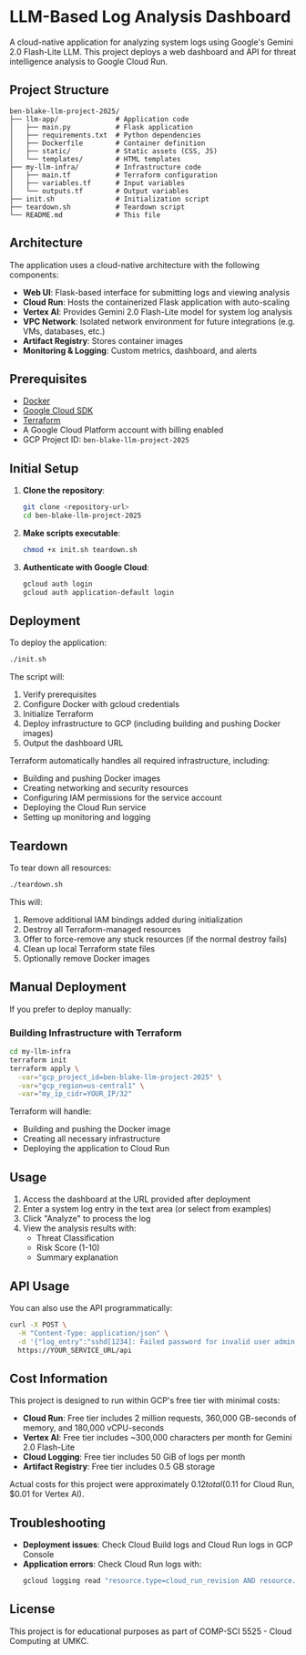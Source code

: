 # LLM-Based Log Analysis Dashboard

A cloud-native application for analyzing system logs using Google's Gemini 2.0 Flash-Lite LLM. This project deploys a web dashboard and API for threat intelligence analysis to Google Cloud Run.

## Project Structure

```
ben-blake-llm-project-2025/
├── llm-app/              # Application code
│   ├── main.py           # Flask application
│   ├── requirements.txt  # Python dependencies
│   ├── Dockerfile        # Container definition
│   ├── static/           # Static assets (CSS, JS)
│   └── templates/        # HTML templates
├── my-llm-infra/         # Infrastructure code
│   ├── main.tf           # Terraform configuration
│   ├── variables.tf      # Input variables
│   └── outputs.tf        # Output variables
├── init.sh               # Initialization script
├── teardown.sh           # Teardown script
└── README.md             # This file
```

## Architecture

The application uses a cloud-native architecture with the following components:

- **Web UI**: Flask-based interface for submitting logs and viewing analysis
- **Cloud Run**: Hosts the containerized Flask application with auto-scaling
- **Vertex AI**: Provides Gemini 2.0 Flash-Lite model for system log analysis
- **VPC Network**: Isolated network environment for future integrations (e.g. VMs, databases, etc.)
- **Artifact Registry**: Stores container images
- **Monitoring & Logging**: Custom metrics, dashboard, and alerts

## Prerequisites

- [Docker](https://www.docker.com/products/docker-desktop)
- [Google Cloud SDK](https://cloud.google.com/sdk/docs/install)
- [Terraform](https://developer.hashicorp.com/terraform/downloads)
- A Google Cloud Platform account with billing enabled
- GCP Project ID: `ben-blake-llm-project-2025`

## Initial Setup

1. **Clone the repository**:

   ```bash
   git clone <repository-url>
   cd ben-blake-llm-project-2025
   ```

2. **Make scripts executable**:

   ```bash
   chmod +x init.sh teardown.sh
   ```

3. **Authenticate with Google Cloud**:
   ```bash
   gcloud auth login
   gcloud auth application-default login
   ```

## Deployment

To deploy the application:

```bash
./init.sh
```

The script will:

1. Verify prerequisites
2. Configure Docker with gcloud credentials
3. Initialize Terraform
4. Deploy infrastructure to GCP (including building and pushing Docker images)
5. Output the dashboard URL

Terraform automatically handles all required infrastructure, including:

- Building and pushing Docker images
- Creating networking and security resources
- Configuring IAM permissions for the service account
- Deploying the Cloud Run service
- Setting up monitoring and logging

## Teardown

To tear down all resources:

```bash
./teardown.sh
```

This will:

1. Remove additional IAM bindings added during initialization
2. Destroy all Terraform-managed resources
3. Offer to force-remove any stuck resources (if the normal destroy fails)
4. Clean up local Terraform state files
5. Optionally remove Docker images

## Manual Deployment

If you prefer to deploy manually:

### Building Infrastructure with Terraform

```bash
cd my-llm-infra
terraform init
terraform apply \
  -var="gcp_project_id=ben-blake-llm-project-2025" \
  -var="gcp_region=us-central1" \
  -var="my_ip_cidr=YOUR_IP/32"
```

Terraform will handle:

- Building and pushing the Docker image
- Creating all necessary infrastructure
- Deploying the application to Cloud Run

## Usage

1. Access the dashboard at the URL provided after deployment
2. Enter a system log entry in the text area (or select from examples)
3. Click "Analyze" to process the log
4. View the analysis results with:
   - Threat Classification
   - Risk Score (1-10)
   - Summary explanation

## API Usage

You can also use the API programmatically:

```bash
curl -X POST \
  -H "Content-Type: application/json" \
  -d '{"log_entry":"sshd[1234]: Failed password for invalid user admin from 123.45.67.89 port 22 ssh2"}' \
  https://YOUR_SERVICE_URL/api
```

## Cost Information

This project is designed to run within GCP's free tier with minimal costs:

- **Cloud Run**: Free tier includes 2 million requests, 360,000 GB-seconds of memory, and 180,000 vCPU-seconds
- **Vertex AI**: Free tier includes ~300,000 characters per month for Gemini 2.0 Flash-Lite
- **Cloud Logging**: Free tier includes 50 GiB of logs per month
- **Artifact Registry**: Free tier includes 0.5 GB storage

Actual costs for this project were approximately $0.12 total ($0.11 for Cloud Run, $0.01 for Vertex AI).

## Troubleshooting

- **Deployment issues**: Check Cloud Build logs and Cloud Run logs in GCP Console
- **Application errors**: Check Cloud Run logs with:
  ```bash
  gcloud logging read "resource.type=cloud_run_revision AND resource.labels.service_name=llm-inference-service"
  ```

## License

This project is for educational purposes as part of COMP-SCI 5525 - Cloud Computing at UMKC.
